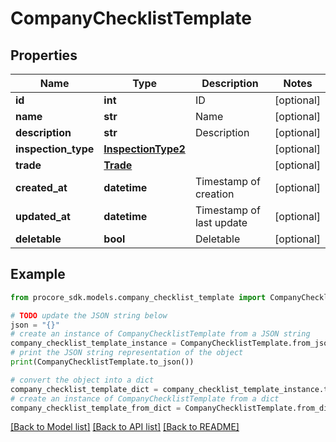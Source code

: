# CompanyChecklistTemplate


## Properties

Name | Type | Description | Notes
------------ | ------------- | ------------- | -------------
**id** | **int** | ID | [optional] 
**name** | **str** | Name | [optional] 
**description** | **str** | Description | [optional] 
**inspection_type** | [**InspectionType2**](InspectionType2.md) |  | [optional] 
**trade** | [**Trade**](Trade.md) |  | [optional] 
**created_at** | **datetime** | Timestamp of creation | [optional] 
**updated_at** | **datetime** | Timestamp of last update | [optional] 
**deletable** | **bool** | Deletable | [optional] 

## Example

```python
from procore_sdk.models.company_checklist_template import CompanyChecklistTemplate

# TODO update the JSON string below
json = "{}"
# create an instance of CompanyChecklistTemplate from a JSON string
company_checklist_template_instance = CompanyChecklistTemplate.from_json(json)
# print the JSON string representation of the object
print(CompanyChecklistTemplate.to_json())

# convert the object into a dict
company_checklist_template_dict = company_checklist_template_instance.to_dict()
# create an instance of CompanyChecklistTemplate from a dict
company_checklist_template_from_dict = CompanyChecklistTemplate.from_dict(company_checklist_template_dict)
```
[[Back to Model list]](../README.md#documentation-for-models) [[Back to API list]](../README.md#documentation-for-api-endpoints) [[Back to README]](../README.md)


